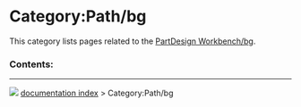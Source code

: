 # Category:Path/bg
This category lists pages related to the [PartDesign Workbench/bg](PartDesign_Workbench/bg.md).

### Contents:



---
![](images/Right_arrow.png) [documentation index](../README.md) > Category:Path/bg
